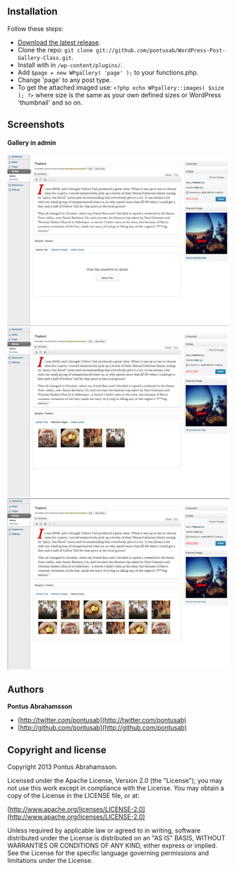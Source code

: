 
## Installation

Follow these steps:

* [Download the latest release](https://github.com/pontusab/WordPress-Post-Gallery-Class/archive/master.zip).
* Clone the repo: `git clone git://github.com/pontusab/WordPress-Post-Gallery-Class.git`.
* Install with in `/wp-content/plugins/`.
* Add `$page = new WPgallery( 'page' );` to your functions.php.
* Change 'page' to any post type.
* To get the attached imaged use: `<?php echo WPgallery::images( $size ); ?>` where size is the same as your own defined sizes or WordPress 'thumbnail' and so on.

## Screenshots

#### Gallery in admin
![Alt text](/screenshot-1.png "")
![Alt text](/screenshot-2.png "")
![Alt text](/screenshot-3.png "")

## Authors

**Pontus Abrahamsson**

+ [http://twitter.com/pontusab](http://twitter.com/pontusab)
+ [http://github.com/pontusab](http://github.com/pontusab)

## Copyright and license

Copyright 2013 Pontus Abrahamsson.

Licensed under the Apache License, Version 2.0 (the "License");
you may not use this work except in compliance with the License.
You may obtain a copy of the License in the LICENSE file, or at:

  [http://www.apache.org/licenses/LICENSE-2.0](http://www.apache.org/licenses/LICENSE-2.0)

Unless required by applicable law or agreed to in writing, software
distributed under the License is distributed on an "AS IS" BASIS,
WITHOUT WARRANTIES OR CONDITIONS OF ANY KIND, either express or implied.
See the License for the specific language governing permissions and
limitations under the License.



